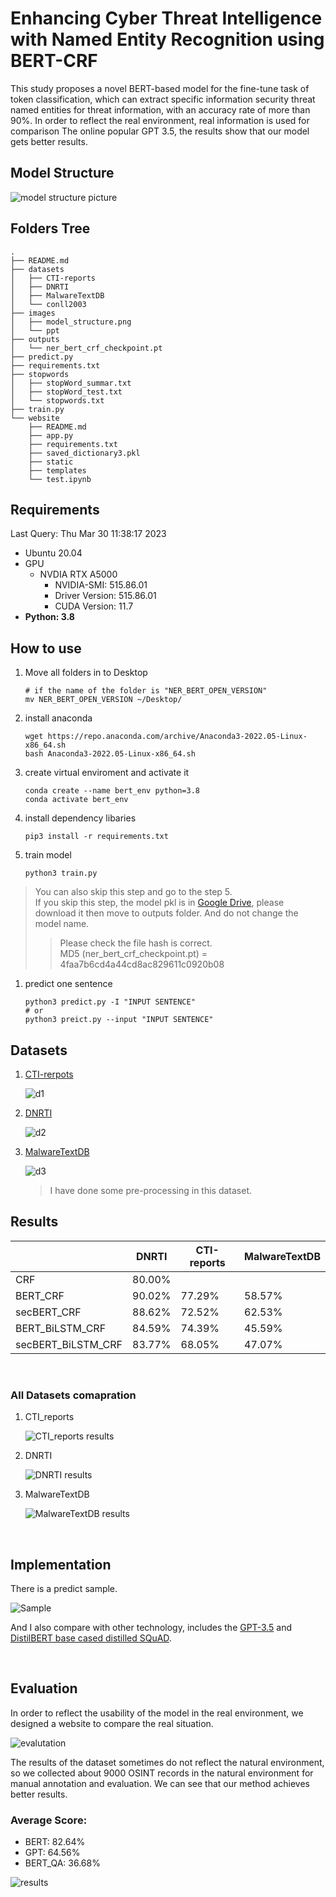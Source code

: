# Enhancing Cyber Threat Intelligence with Named Entity Recognition using BERT-CRF

This study proposes a novel BERT-based model for the fine-tune task of token classification, which can extract specific information security threat named entities for threat information, with an accuracy rate of more than 90%. In order to reflect the real environment, real information is used for comparison The online popular GPT 3.5, the results show that our model gets better results.


## Model Structure 

![model structure picture](images/model_structure.png)

## Folders Tree 

```
.
├── README.md
├── datasets
│   ├── CTI-reports
│   ├── DNRTI
│   ├── MalwareTextDB
│   └── conll2003
├── images
│   ├── model_structure.png
│   └── ppt
├── outputs
│   └── ner_bert_crf_checkpoint.pt
├── predict.py
├── requirements.txt
├── stopwords
│   ├── stopWord_summar.txt
│   ├── stopWord_test.txt
│   └── stopwords.txt
├── train.py
└── website
    ├── README.md
    ├── app.py
    ├── requirements.txt
    ├── saved_dictionary3.pkl
    ├── static
    ├── templates
    └── test.ipynb

```
## Requirements

Last Query: Thu Mar 30 11:38:17 2023     
* Ubuntu 20.04
* GPU
  * NVDIA RTX A5000
    * NVIDIA-SMI: 515.86.01
    * Driver Version: 515.86.01
    * CUDA Version: 11.7
* <b>Python: 3.8</b>
  

## How to use

1. Move all folders in to Desktop
    ```
    # if the name of the folder is "NER_BERT_OPEN_VERSION"
    mv NER_BERT_OPEN_VERSION ~/Desktop/
    ```
2. install anaconda

    ```
    wget https://repo.anaconda.com/archive/Anaconda3-2022.05-Linux-x86_64.sh
    bash Anaconda3-2022.05-Linux-x86_64.sh
    ```

3. create virtual enviroment and activate it
    ```
    conda create --name bert_env python=3.8
    conda activate bert_env
    ```
4. install dependency libaries
    ```
    pip3 install -r requirements.txt
    ```
5. train model
    ```
    python3 train.py
    ```
> You can also skip this step and go to the step 5. <br>
> If you skip this step, the model pkl is in [Google Drive](https://drive.google.com/file/d/1iiPhrRbUNB8-85GjdqZeVe_iC7aI7gn_/view?usp=share_link), please download it then move to outputs folder. And do not change the model name. <br>
>> Please check the file hash is correct.<br>
>> MD5 (ner_bert_crf_checkpoint.pt) = 4faa7b6cd4a44cd8ac829611c0920b08

1. predict one sentence
   
    ```
    python3 predict.py -I "INPUT SENTENCE"
    # or
    python3 preict.py --input "INPUT SENTENCE"
    ```

## Datasets

1. [CTI-rerpots](https://github.com/nlpai-lab/CTI-reports-dataset)

    ![d1](images/ppt/投影片14.png)

2. [DNRTI](https://github.com/SCreaMxp/DNRTI-A-Large-scale-Dataset-for-Named-Entity-Recognition-in-Threat-Intelligence)

    ![d2](images/ppt/投影片13.png)

3. [MalwareTextDB](https://aclanthology.org/P17-1143/)

    ![d3](images/ppt/投影片15.png)
    > I have done some pre-processing in this dataset.


## Results

|                    | DNRTI  | CTI-reports | MalwareTextDB |
|--------------------|--------|------------|---------------|
| CRF                | 80.00% |            |               |
| BERT_CRF           | 90.02% | 77.29%     | 58.57%        |
| secBERT_CRF        | 88.62% | 72.52%     | 62.53%        |
| BERT_BiLSTM_CRF    | 84.59% | 74.39%     | 45.59%        |
| secBERT_BiLSTM_CRF | 83.77% | 68.05%     | 47.07%        |

<br>

### All Datasets comapration


1. CTI_reports
   
    ![CTI_reports results](images/ppt/投影片17.png)

2. DNRTI
   
    ![DNRTI results](images/ppt/投影片16.png)

3. MalwareTextDB
   
    ![MalwareTextDB results](images/ppt/投影片18.png)

<br>

## Implementation

There is a predict sample.

![Sample](/images/ppt/投影片19.png)

And I also compare with other technology, includes the [GPT-3.5](https://platform.openai.com/docs/models/gpt-3) and [DistilBERT base cased distilled SQuAD](https://www.google.com/search?client=safari&rls=en&q=distilbert-base-cased-distilled-squad&ie=UTF-8&oe=UTF-8).

<br>

## Evaluation

In order to reflect the usability of the model in the real environment, we designed a website to compare the real situation.

![evalutation](images/ppt/messageImage_1680154162767_new.jpg)

The results of the dataset sometimes do not reflect the natural environment, so we collected about 9000 OSINT records in the natural environment for manual annotation and evaluation. We can see that our method achieves better results.

### Average Score:
* BERT: 82.64%
* GPT: 64.56%
* BERT_QA: 36.68%

![results](images/ppt/圖片1.png)
